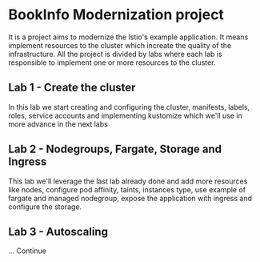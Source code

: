 # BookInfo Modernization project

It is a project aims to modernize the Istio's example application. It means implement resources to the cluster which increate the quality of the infrastructure. All the project is divided by labs where each lab is responsible to implement one or more resources to the cluster. 

## Lab 1 - Create the cluster 
In this lab we start creating and configuring the cluster, manifests, labels, roles, service accounts and implementing kustomize which we'll use in more advance in the next labs

## Lab 2 - Nodegroups, Fargate, Storage and Ingress
This lab we'll leverage the last lab already done and add more resources like nodes, configure pod affinity, taints, instances type, use example of fargate and managed nodegroup, expose the application with ingress and configure the storage. 

## Lab 3 - Autoscaling

... Continue
